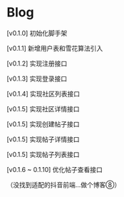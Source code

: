 # Blog
[v0.1.0] 初始化脚手架

[v0.1.1] 新增用户表和雪花算法引入

[v0.1.2] 实现注册接口

[v0.1.3] 实现登录接口

[v0.1.4] 实现社区列表接口

[v0.1.5] 实现社区详情接口

[v0.1.5] 实现创建帖子接口

[v0.1.5] 实现帖子详情接口

[v0.1.5] 实现帖子列表接口

[v0.1.6 ~ 0.1.10] 优化帖子查看接口

（没找到适配的抖音前端...做个博客⑧）
